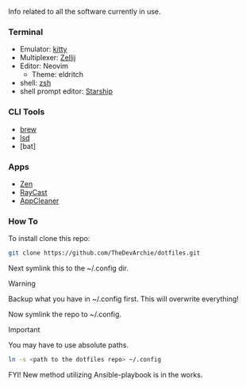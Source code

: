 Info related to all the software currently in use.


### Terminal
  - Emulator: [kitty](https://sw.kovidgoyal.net/kitty/)
  - Multiplexer: [Zellij](https://zellij.dev/)
  - Editor: Neovim
    - Theme: eldritch
  - shell: [zsh](https://www.zsh.org/)
  - shell prompt editor: [Starship](https://starship.rs/)


### CLI Tools
  - [brew](https://brew.sh/)
  - [lsd](https://github.com/lsd-rs/lsd)
  - [bat]


### Apps
  - [Zen](https://zen-browser.app/)
  - [RayCast](https://www.raycast.com/)
  - [AppCleaner](https://freemacsoft.net/appcleaner/)


### How To
To install clone this repo:
```sh
git clone https://github.com/TheDevArchie/dotfiles.git
```

Next symlink this to the ~/.config dir.
> [!WARNING]
> Backup what you have in ~/.config first. This will overwrite everything!

Now symlink the repo to ~/.config.

> [!IMPORTANT]
> You may have to use absolute paths.

```sh
ln -s <path to the dotfiles repo> ~/.config
```
FYI! New method utilizing Ansible-playbook is in the works.
